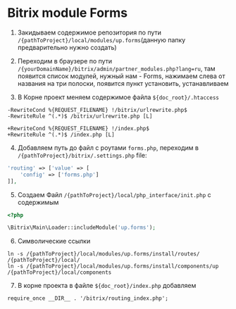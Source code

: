 # Bitrix module Forms

1. Закидываем содержимое репозитория по пути `/{pathToProject}/local/modules/up.forms`(данную папку предварительно нужно создать)

2. Переходим в браузере по пути  `/{yourDomainName}/bitrix/admin/partner_modules.php?lang=ru`, там появится список модулей, нужный нам - Forms, нажимаем слева от названия на три полоски, появится пункт установить, устанавливаем

3. В Корне проект меняем содержимое файла `${doc_root}/.htaccess` 

```
-RewriteCond %{REQUEST_FILENAME} !/bitrix/urlrewrite.php$
-RewriteRule ^(.*)$ /bitrix/urlrewrite.php [L]

+RewriteCond %{REQUEST_FILENAME} !/index.php$
+RewriteRule ^(.*)$ /index.php [L]
```

4. Добавляем путь до файл с роутами `forms.php`, переходим в `/{pathToProject}/bitrix/.settings.php` file:

```php
'routing' => ['value' => [
	'config' => ['forms.php']
]],
```
5. Создаем Файл  `/{pathToProject}/local/php_interface/init.php` c содержимым

```php
<?php

\Bitrix\Main\Loader::includeModule('up.forms');
```

6. Символические ссылки

```
ln -s /{pathToProject}/local/modules/up.forms/install/routes/  /{pathToProject}/local/
ln -s /{pathToProject}/local/modules/up.forms/install/components/up  /{pathToProject}/local/components
```

7. В корне проекта в файле `${doc_root}/index.php` добавляем

```
require_once __DIR__ . '/bitrix/routing_index.php'; 
```
